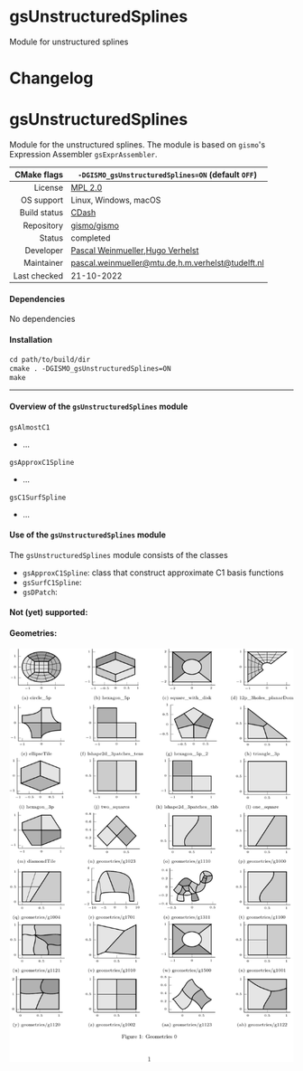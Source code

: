 # gsUnstructuredSplines
Module for unstructured splines

# Changelog


# gsUnstructuredSplines

Module for the unstructured splines. The module is based on `gismo`'s Expression Assembler `gsExprAssembler`.

|CMake flags|```-DGISMO_gsUnstructuredSplines=ON``` (default ```OFF```)|
|--:|---|
|License|[MPL 2.0](https://www.mozilla.org/en-US/MPL/2.0/)|
|OS support|Linux, Windows, macOS|
|Build status| [CDash](link) |
|Repository|[gismo/gismo](https://github.com/gismo/gismo)|
|Status|completed|
|Developer|[Pascal Weinmueller](https://github.com/weinmueller),[Hugo Verhelst](https://github.com/hverhelst)|
|Maintainer|[pascal.weinmueller@mtu.de](mailto:pascal.weinmueller@mtu.de),[h.m.verhelst@tudelft.nl](mailto:h.m.verhelst@tudelft.nl)|
|Last checked|21-10-2022|

#### Dependencies
No dependencies

#### Installation
```
cd path/to/build/dir
cmake . -DGISMO_gsUnstructuredSplines=ON
make
```

***

#### Overview of the `gsUnstructuredSplines` module
`gsAlmostC1`
* ...

`gsApproxC1Spline`
* ...

`gsC1SurfSpline`
* ...

#### Use of the `gsUnstructuredSplines` module
The `gsUnstructuredSplines` module consists of the classes
* `gsApproxC1Spline`: class that construct approximate C1 basis functions
* `gsSurfC1Spline`: 
* `gsDPatch`: 


#### Not (yet) supported:

#### Geometries:

![plot](./readme/dictionary_geometries.png)
